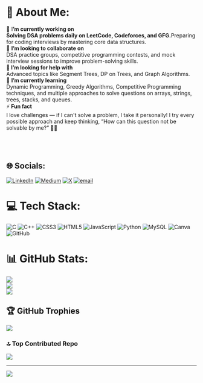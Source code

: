 # 💫 About Me:
🔭 I<b>’m currently working on</h4><br>Solving DSA problems daily on LeetCode, Codeforces, and GFG.</b>Preparing for coding interviews by mastering core data structures.<br>🤝 <b>I’m looking to collaborate on</b><br>DSA practice groups, competitive programming contests, and mock interview sessions to improve problem-solving skills.<br>🤔<b> I’m looking for help with</b><br>Advanced topics like Segment Trees, DP on Trees, and Graph Algorithms.<br>🌱 <b>I’m currently learning</b><br>Dynamic Programming, Greedy Algorithms, Competitive Programming techniques, and multiple approaches to solve questions on arrays, strings, trees, stacks, and queues.<br>⚡<b> Fun fact</b><br>I love challenges — if I can't solve a problem, I take it personally! I try every possible approach and keep thinking, “How can this question not be solvable by me?” 💪🧠<br><br><br><br>


## 🌐 Socials:
[![LinkedIn](https://img.shields.io/badge/LinkedIn-%230077B5.svg?logo=linkedin&logoColor=white)](https://linkedin.com/in/https://www.linkedin.com/in/riya-katiyar-274a54240/) [![Medium](https://img.shields.io/badge/Medium-12100E?logo=medium&logoColor=white)](https://medium.com/@https://medium.com/@katiyarriya4532) [![X](https://img.shields.io/badge/X-black.svg?logo=X&logoColor=white)](https://x.com/https://x.com/Riyakatiyar90) [![email](https://img.shields.io/badge/Email-D14836?logo=gmail&logoColor=white)](mailto:katiyarriya4532@gmail.com) 

# 💻 Tech Stack:
![C](https://img.shields.io/badge/c-%2300599C.svg?style=plastic&logo=c&logoColor=white) ![C++](https://img.shields.io/badge/c++-%2300599C.svg?style=plastic&logo=c%2B%2B&logoColor=white) ![CSS3](https://img.shields.io/badge/css3-%231572B6.svg?style=plastic&logo=css3&logoColor=white) ![HTML5](https://img.shields.io/badge/html5-%23E34F26.svg?style=plastic&logo=html5&logoColor=white) ![JavaScript](https://img.shields.io/badge/javascript-%23323330.svg?style=plastic&logo=javascript&logoColor=%23F7DF1E) ![Python](https://img.shields.io/badge/python-3670A0?style=plastic&logo=python&logoColor=ffdd54) ![MySQL](https://img.shields.io/badge/mysql-4479A1.svg?style=plastic&logo=mysql&logoColor=white) ![Canva](https://img.shields.io/badge/Canva-%2300C4CC.svg?style=plastic&logo=Canva&logoColor=white) ![GitHub](https://img.shields.io/badge/github-%23121011.svg?style=plastic&logo=github&logoColor=white)
# 📊 GitHub Stats:
![](https://github-readme-stats.vercel.app/api?username=Riyakatiyar9090&theme=tokyonight&hide_border=false&include_all_commits=true&count_private=true)<br/>
![](https://nirzak-streak-stats.vercel.app/?user=Riyakatiyar9090&theme=tokyonight&hide_border=false)<br/>
![](https://github-readme-stats.vercel.app/api/top-langs/?username=Riyakatiyar9090&theme=tokyonight&hide_border=false&include_all_commits=true&count_private=true&layout=compact)

## 🏆 GitHub Trophies
![](https://github-profile-trophy.vercel.app/?username=Riyakatiyar9090&theme=shadow_blue&no-frame=false&no-bg=true&margin-w=4)

### 🔝 Top Contributed Repo
![](https://github-contributor-stats.vercel.app/api?username=Riyakatiyar9090&limit=5&theme=dark&combine_all_yearly_contributions=true)

---
[![](https://visitcount.itsvg.in/api?id=Riyakatiyar9090&icon=0&color=6)](https://visitcount.itsvg.in)

<!-- Proudly created with GPRM ( https://gprm.itsvg.in ) -->
